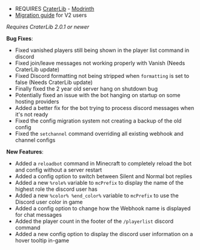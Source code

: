 - REQUIRES [CraterLib](https://www.curseforge.com/minecraft/mc-mods/craterlib) - [Modrinth](https://modrinth.com/mod/craterlib)
- [Migration guide](https://sdlink.fdd-docs.com/migration/) for V2 users


*Requires CraterLib 2.0.1 or newer*


**Bug Fixes**:

* Fixed vanished players still being shown in the player list command in discord
* Fixed join/leave messages not working properly with Vanish (Needs CraterLib update)
* Fixed Discord formatting not being stripped when `formatting` is set to false (Needs CraterLib update)
* Finally fixed the 2 year old server hang on shutdown bug
* Potentially fixed an issue with the bot hanging on startup on some hosting providers
* Added a better fix for the bot trying to process discord messages when it's not ready
* Fixed the config migration system not creating a backup of the old config
* Fixed the `setchannel` command overriding all existing webhook and channel configs

**New Features**:

* Added a `reloadbot` command in Minecraft to completely reload the bot and config without a server restart
* Added a config option to switch between Silent and Normal bot replies
* Added a new `%role%` variable to `mcPrefix` to display the name of the highest role the discord user has
* Added a new `%color% %end_color%` variable to `mcPrefix` to use the Discord user color in game
* Added a config option to change how the Webhook name is displayed for chat messages
* Added the player count in the footer of the `/playerlist` discord command
* Added a new config option to display the discord user information on a hover tooltip in-game
